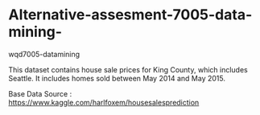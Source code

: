 # Alternative-assesment-7005-data-mining-



wqd7005-datamining

This dataset contains house sale prices for King County, which includes Seattle. It includes homes sold between May 2014 and May 2015.

Base Data Source : https://www.kaggle.com/harlfoxem/housesalesprediction

